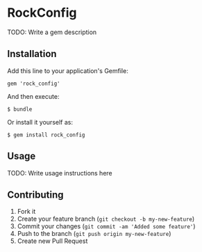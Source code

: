 # RockConfig

TODO: Write a gem description

## Installation

Add this line to your application's Gemfile:

    gem 'rock_config'

And then execute:

    $ bundle

Or install it yourself as:

    $ gem install rock_config

## Usage

TODO: Write usage instructions here

## Contributing

1. Fork it
2. Create your feature branch (`git checkout -b my-new-feature`)
3. Commit your changes (`git commit -am 'Added some feature'`)
4. Push to the branch (`git push origin my-new-feature`)
5. Create new Pull Request

